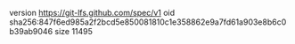version https://git-lfs.github.com/spec/v1
oid sha256:847f6ed985a2f2bcd5e850081810c1e358862e9a7fd61a903e8b6c0b39ab9046
size 11495
